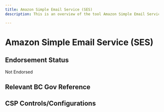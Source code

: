 ```yaml
---
title: Amazon Simple Email Service (SES)
description: This is an overview of the tool Amazon Simple Email Service (SES), and its current status  within BC Gov.

---
```

<!---
Note: this is a generated file.  You should not edit it directly.  Please check https://github.com/bcgov/cloud-pathfinder for details.
-->
# Amazon Simple Email Service (SES)



## Endorsement Status
Not Endorsed

## Relevant BC Gov Reference


## CSP Controls/Configurations
